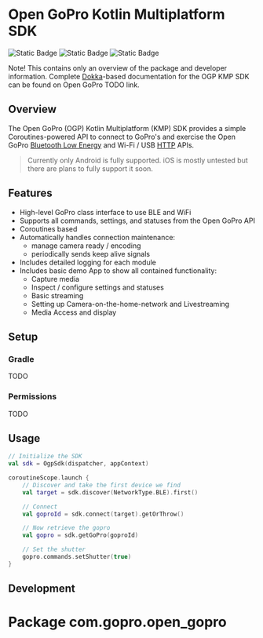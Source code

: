 # Open GoPro Kotlin Multiplatform SDK

![Static Badge](https://img.shields.io/badge/TODO-TODO)
![Static Badge](https://img.shields.io/badge/ADD-ADD)
![Static Badge](https://img.shields.io/badge/BADGES-BADGES)

Note! This contains only an overview of the package and developer information.
Complete [Dokka](https://github.com/Kotlin/dokka)-based documentation for the OGP KMP SDK can be
found on Open GoPro TODO link.

## Overview

The Open GoPro (OGP) Kotlin Multiplatform (KMP) SDK provides a simple Coroutines-powered API to
connect to GoPro's and exercise the Open GoPro [Bluetooth Low Energy](https://gopro.github.io/OpenGoPro/ble/) 
and Wi-Fi / USB [HTTP](https://gopro.github.io/OpenGoPro/http) APIs. 

> Currently only Android is fully supported. iOS is mostly untested but there are plans to fully support it 
> soon.

## Features

- High-level GoPro class interface to use BLE and WiFi
- Supports all commands, settings, and statuses from the Open GoPro API
- Coroutines based
- Automatically handles connection maintenance:
    - manage camera ready / encoding
    - periodically sends keep alive signals
- Includes detailed logging for each module
- Includes basic demo App to show all contained functionality:
    - Capture media
    - Inspect / configure settings and statuses
    - Basic streaming
    - Setting up Camera-on-the-home-network and Livestreaming
    - Media Access and display

## Setup

### Gradle

TODO

### Permissions

TODO 

## Usage

```kotlin
// Initialize the SDK
val sdk = OgpSdk(dispatcher, appContext)

coroutineScope.launch {
    // Discover and take the first device we find
    val target = sdk.discover(NetworkType.BLE).first()

    // Connect
    val goproId = sdk.connect(target).getOrThrow()

    // Now retrieve the gopro
    val gopro = sdk.getGoPro(goproId)

    // Set the shutter
    gopro.commands.setShutter(true)
}
```

## Development

# Package com.gopro.open_gopro